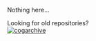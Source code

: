 Nothing here...

Looking for old repositories?  
[![cogarchive](https://img.shields.io/badge/cog-archive-gray?style=flat-square&labelColor=138afa&link=https://github.com/cogarchive)](https://github.com/cogarchive)
